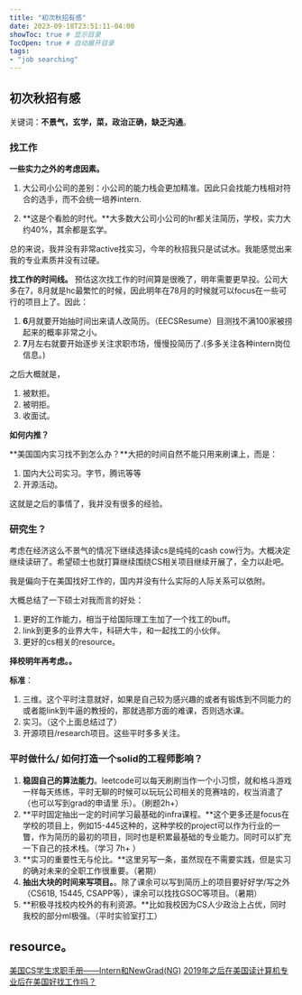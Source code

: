 ```yaml
---
title: "初次秋招有感"
date: 2023-09-18T23:51:11-04:00
showToc: true # 显示目录
TocOpen: true # 自动展开目录
tags: 
- "job searching"
---
```



## 初次秋招有感
关键词：**不景气，玄学，菜，政治正确，缺乏沟通**。

### 找工作
**一些实力之外的考虑因素。**
1. 大公司小公司的差别：小公司的能力栈会更加精准。因此只会找能力栈相对符合的选手，而不会统一培养intern.

2. **这是个看脸的时代。**大多数大公司小公司的hr都关注简历，学校，实力大约40%，其余都是玄学。

总的来说，我并没有非常active找实习，今年的秋招我只是试试水。我能感觉出来我的专业素质并没有过硬。

**找工作的时间线。**
预估这次找工作的时间算是很晚了，明年需要更早投。公司大多在7，8月就是hc最繁忙的时候，因此明年在78月的时候就可以focus在一些可行的项目上了。因此：
1. **6**月就要开始抽时间出来请人改简历。（EECSResume）目测找不满100家被捞起来的概率非常之小。
2. **7**月左右就要开始逐步关注求职市场，慢慢投简历了.(多多关注各种intern岗位信息。)

之后大概就是，
1. 被默拒。
2. 被明拒。
3. 收面试。

**如何内推？**

**美国国内实习找不到怎么办？**大把的时间自然不能只用来刷课上，而是：
1. 国内大公司实习。字节，腾讯等等
2. 开源活动。

这就是之后的事情了，我并没有很多的经验。

### 研究生？
考虑在经济这么不景气的情况下继续选择读cs是纯纯的cash cow行为。大概决定继续读研了。希望硕士也就打算继续围绕CS相关项目继续开展了，全力以赴吧。

我是偏向于在美国找好工作的，国内并没有什么实际的人际关系可以依附。

大概总结了一下硕士对我而言的好处：
1. 更好的工作能力，相当于给国际理工生加了一个找工的buff。
2. link到更多的业界大牛，科研大牛，和一起找工的小伙伴。
3. 更好的cs相关的resource。 

**择校明年再考虑。。**

**标准**：
1. 三维。这个平时注意就好，如果是自己较为感兴趣的或者有锻炼到不同能力的或者能link到牛逼的教授的，那就选那方面的难课，否则选水课。
2. 实习。（这个上面总结过了）
3. 开源项目/research项目。这些平时多多关注。

### 平时做什么/ 如何打造一个solid的工程师影响？
1. **稳固自己的算法能力**。leetcode可以每天刷刷当作一个小习惯，就和格斗游戏一样每天练练，平时无聊的时候可以玩玩公司相关的竞赛啥的，权当消遣了（也可以写到grad的申请里 乐）。（刷题2h+）
2. **平时固定抽出一定的时间学习最基础的infra课程。**这个更多还是focus在学校的项目上，例如15-445这种的，这种学校的project可以作为行业的一瞥，作为简历的最初的项目，同时也是积累最基础的专业能力。同时可以扩充一下自己的技术栈。（学习 7h+ ）
3. **实习的重要性无与伦比。**这里另写一条，虽然现在不需要实践，但是实习的确对未来的全职工作很重要。（暑期）
4. **抽出大块的时间来写项目。**。除了课余可以写到简历上的项目要好好学/写之外（CS61B, 15445, CSAPP等），课余可以找找GSOC等项目。（暑期）
5. **积极寻找校内校外的有利资源。**比如我校因为CS人少政治上占优，同时我校的部分ml极强。（平时实验室打工）


## resource。
[美国CS学生求职手册——Intern和NewGrad(NG)](https://zhuanlan.zhihu.com/p/631415125)
[2019年之后在美国读计算机专业后在美国好找工作吗？](https://www.zhihu.com/question/308480307/answer/2287852900)